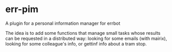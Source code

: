 # err-pim
A plugin for a personal information manager for errbot

The idea is to add some functions that manage small tasks whose results can be requested in a distributed way: looking for some emails (with mairix), looking for some colleague's info, or gettinf info about a tram stop.

